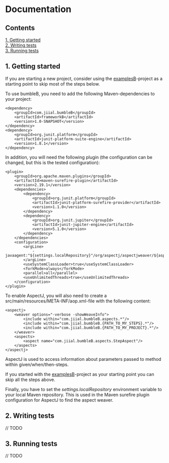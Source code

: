 # Documentation

## Contents
[1. Getting started](Documentation.md#1-getting-started)  
[2. Writing tests](Documentation.md#2-writing-tests)  
[3. Running tests](Documentation.md#3-running-tests)  


## 1. Getting started
If you are starting a new project, consider using the [examplesB](examplesB)-project as a starting point to skip most of
the steps below.


To use bumbleB, you need to add the following Maven-dependencies to your project:
```
<dependency>
    <groupId>com.jiial.bumbleB</groupId>
    <artifactId>frameworkB</artifactId>
    <version>1.0-SNAPSHOT</version>
</dependency>
<dependency>
    <groupId>org.junit.platform</groupId>
    <artifactId>junit-platform-suite-engine</artifactId>
    <version>1.8.1</version>
</dependency>
```


In addition, you will need the following plugin (the configuration can be changed, but this is the tested configuration):
```
<plugin>
    <groupId>org.apache.maven.plugins</groupId>
    <artifactId>maven-surefire-plugin</artifactId>
    <version>2.19.1</version>
    <dependencies>
        <dependency>
            <groupId>org.junit.platform</groupId>
            <artifactId>junit-platform-surefire-provider</artifactId>
            <version>1.1.0</version>
        </dependency>
        <dependency>
            <groupId>org.junit.jupiter</groupId>
            <artifactId>junit-jupiter-engine</artifactId>
            <version>5.1.0</version>
        </dependency>
    </dependencies>
    <configuration>
        <argLine>
            -javaagent:"${settings.localRepository}"/org/aspectj/aspectjweaver/${aspectj.version}/aspectjweaver-${aspectj.version}.jar
        </argLine>
        <useSystemClassLoader>true</useSystemClassLoader>
        <forkMode>always</forkMode>
        <parallel>all</parallel>
        <useUnlimitedThreads>true</useUnlimitedThreads>
    </configuration>
</plugin>
```
To enable AspectJ, you will also need to create a src/main/resources/META-INF/aop.xml-file with the following content:
```
<aspectj>
    <weaver options="-verbose -showWeaveInfo">
        <include within="com.jiial.bumbleB.aspects.*"/>
        <include within="com.jiial.bumbleB.{PATH_TO_MY_STEPS}.*"/>
        <include within="com.jiial.bumbleB.{PATH_TO_MY_PROJECT}.*"/>
    </weaver>
    <aspects>
        <aspect name="com.jiial.bumbleB.aspects.StepAspect"/>
    </aspects>
</aspectj>
```
AspectJ is used to access information about parameters passed to method within given/when/then-steps.

If you started with the [examplesB](examplesB)-project as your starting point you can skip all
the steps above.

Finally, you have to set the *settings.localRepository* environment variable to your local Maven repository. This is used in the Maven surefire plugin configuration for AspectJ to find the aspect weaver.



## 2. Writing tests
// TODO
## 3. Running tests
// TODO
